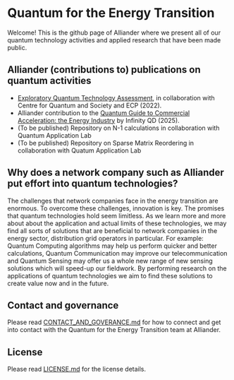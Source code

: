 # Quantum for the Energy Transition
Welcome! This is the github page of Alliander where we present all of our quantum technology activities and applied research that have been made public. 

## Alliander (contributions to) publications on quantum activities
- [Exploratory Quantum Technology Assessment](https://begeleidingsethiek.nl/cases/alliander-quantumcomputing-bij-n-1-principe/), in collaboration with Centre for Quantum and Society and ECP (2022).
- Alliander contribution to the [Quantum Guide to Commercial Acceleration: the Energy Industry](https://www.infinityqd.nl/resources/quantum-guide-to-commercial-acceleration-the-energy-industry) by Infinity QD (2025).  
- (To be published) Repository on N-1 calculations in collaboration with Quantum Application Lab
- (To be published) Repository on Sparse Matrix Reordering in collaboration with Quatum Application Lab


## Why does a network company such as Alliander put effort into quantum technologies?
The challenges that network companies face in the energy transition are enormous. To overcome these challenges, innovation is key. The promises that quantum technologies hold seem limitless. As we learn more and more about about the application and actual limits of these technologies, we may find all sorts of solutions that are beneficial to network companies in the energy sector, distribution grid operators in particular. For example: Quantum Computing algorithms may help us perform quicker and better calculations, Quantum Communication may improve our telecommunication and Quantum Sensing may offer us a whole new range of new sensing solutions which will speed-up our fieldwork. By performing research on the applications of quantum technologies we aim to find these solutions to create value now and in the future.

## Contact and governance
Please read [CONTACT_AND_GOVERANCE.md](CONTACT_AND_GOVERNANCE.md) for how to connect and get into contact with the Quantum for the Energy Transition team at Alliander.

## License
Please read [LICENSE.md](LICENSE.md) for the license details.
